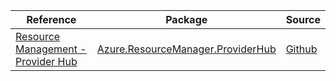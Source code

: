 | Reference | Package | Source |
|---|---|---|
|[Resource Management - Provider Hub](resourcemanager.providerhub-readme.md)|[Azure.ResourceManager.ProviderHub](https://www.nuget.org/packages/Azure.ResourceManager.ProviderHub)|[Github](https://github.com/Azure/azure-sdk-for-net/blob/main/sdk/providerhub/Azure.ResourceManager.ProviderHub)|
